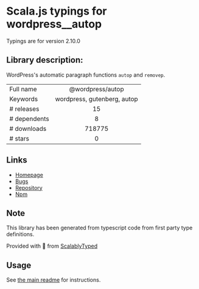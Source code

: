 
# Scala.js typings for wordpress__autop

Typings are for version 2.10.0

## Library description:
WordPress's automatic paragraph functions `autop` and `removep`.

|                    |                 |
| ------------------ | :-------------: |
| Full name          | @wordpress/autop |
| Keywords           | wordpress, gutenberg, autop |
| # releases         | 15 |
| # dependents       | 8 |
| # downloads        | 718775 |
| # stars            | 0 |

## Links
- [Homepage](https://github.com/WordPress/gutenberg/tree/master/packages/autop/README.md)
- [Bugs](https://github.com/WordPress/gutenberg/issues)
- [Repository](https://github.com/WordPress/gutenberg)
- [Npm](https://www.npmjs.com/package/%40wordpress%2Fautop)
    


## Note
This library has been generated from typescript code from first party type definitions.

Provided with :purple_heart: from [ScalablyTyped](https://github.com/oyvindberg/ScalablyTyped)

## Usage
See [the main readme](../../readme.md) for instructions.


